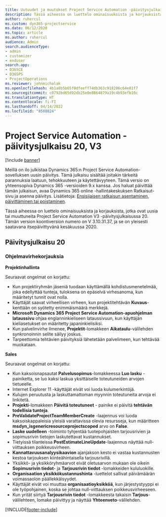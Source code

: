 ```yaml
---
title: Uutuudet ja muutokset Project Service Automation -päivitysjulkaisussa 20, V3
description: Tässä aiheessa on luettelo ominaisuuksista ja korjauksista, jotka ovat käytettävissä Project Service Automation -päivitysjulkaisussa 20, V3.
author: ruhercul
ms.custom: dyn365-projectservice
ms.date: 06/12/2020
ms.topic: article
ms.author: ruhercul
audience: Admin
search.audienceType:
- admin
- customizer
- enduser
search.app:
- D365CE
- D365PS
- ProjectOperations
ms.reviewer: johnmichalak
ms.openlocfilehash: 4b1a8b5b65f0dfeeff74db363c918206c64e81f7
ms.sourcegitcommit: c0792bd65d92db25e0e8864879a19c4b93efb10c
ms.translationtype: HT
ms.contentlocale: fi-FI
ms.lasthandoff: 04/14/2022
ms.locfileid: "8588824"
---
```

# <a name="project-service-automation-update-release-20-v3"></a>Project Service Automation -päivitysjulkaisu 20, V3

[!include [banner](../includes/psa-now-project-operations.md)]

Meillä on ilo julkistaa Dynamics 365:n Project Service Automation-sovelluksen uusin päivitys. Tämä julkaisu sisältää joitakin tärkeitä parannuksia laatuun, tehokkuuteen ja käytettävyyteen. Tämä versio on yhteensopiva Dynamics 365 -versioiden 9.x kanssa. Jos haluat päivittää tämän julkaisun, avaa Dynamics 365 online -hallintakeskuksen Ratkaisut-sivu ja asenna päivitys. Lisätietoja: [Ensisijaisen ratkaisun asentaminen, päivittäminen tai poistaminen](/power-platform/admin/install-remove-preferred-solution).

Tässä aiheessa on luettelo ominaisuuksista ja korjauksista, jotka ovat uusia tai muuttuneita Project Service Automation V3 -päivitysjulkaisussa 20. Tämän version koontiversion numero on V 3.10.31.37, ja se on yleisesti saatavana itsepäivittyvänä kesäkuussa 2020.

## <a name="update-release-20"></a>Päivitysjulkaisu 20

### <a name="bug-fixes"></a>Ohjelmavirhekorjauksia

**Projektinhallinta**

Seuraavat ongelmat on korjattu:

- Kun projektiryhmän jäseniä tuodaan käyttämällä kohdistusmenetelmää, joka edellyttää tunteja, tuloksena on epäselvä virhesanoma, kun määritetyt tunnit ovat nolla.
- Käyttäjät saavat virheellisen virheen, kun projektitehtävän **Kuvaus**-kenttään on syötetty enimmäismäärä merkkejä.
- **Microsoft Dynamics 365 Project Service Automation-apuohjelman lataussivu** ohjaa englanninkieliseen lataussivuun, kun käyttäjän kieliasetukset on määritetty japaninkielisiksi.
- Kun palvelinvirhe ilmenee, **Projektit**-lomakkeen **Aikataulu**-välilehden synkronoinnin selite säilyy joskus.
- Tarpeettomia tehtävien päivityksiä lähetetään palvelimeen, kun tehtävää muokataan.

**Sales**

Seuraavat ongelmat on korjattu:

- Kun kaksoisnapsautat **Palvelusopimus**-lomakkeessa **Luo lasku** -painiketta, se luo kaksi laskua yksittäiselle toteutuneiden arvojen tietueelle.
- Internet Explorer 11 -käyttäjät eivät voi luoda kulumerkintöjä.
- Kulujen peruutusta ja laskuttamattoman myynnin toteutuneita arvoja ei linkitetä.
- **Projekti**-lomakkeen **Päivitä toteutuneet** - painike ei päivitä **tehtävän todellisia tunteja**.
- **PreValidateProjectTeamMemberCreate** -laajennus voi luoda kaksoiskappaleisia yleisiä varattavissa olevia resursseja, kun määritteen **msdyn_isgenericresourceprojectscoped** arvo on **False**.
- **Laske uudelleen** -toiminto tyhjentää tuotepohjaisten tarjousrivien ja sopimusrivin tietojen laskutettavat kustannukset.
- Tietyissä tilanteissa **PostEstimateLineUpdate**-laajennus näyttää null-viittauksen poikkeusvirheen.
- **Kannattavuusanalyysikaavion** ajanjakson kesto ei vastaa kustannusten kestoa tarjouksen kiinteähintaisella tarjousrivillä.
- Yksikkö- ja yksikköryhmäarvot eivät oletusarvon mukaan ole oikein **Sopimusrivin tiedot**- ja **Tarjousrivin tiedot** -lomakkeiden kululuokille.
- **Organisaation yksikkökustannushinta** -luettelot sallivat päivämäärän voimassaolon päällekkäisyydet.
- Käyttäjät eivät voi muuttaa **organisaatioyksikköä**, kun järjestystyyppi ei ole työpohjainen, koska se johtaa null-viittauksen poikkeusvirheeseen.
- Kun yrität siirtyä **Tarjousrivin tiedot** -lomakkeesta takaisin **Tarjous**-välilehteen, lomake päivittyy ja näyttää **Yhteenveto**-välilehden.


[!INCLUDE[footer-include](../includes/footer-banner.md)]
